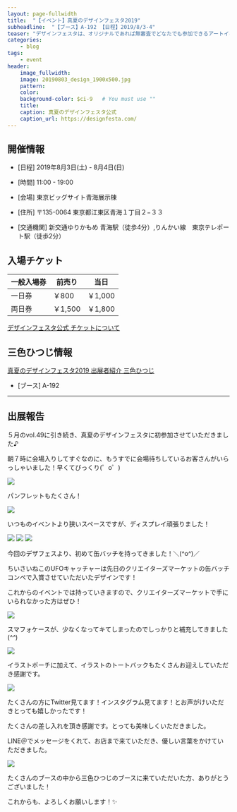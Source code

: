 ```yaml
---
layout: page-fullwidth
title:  "【イベント】真夏のデザインフェスタ2019"
subheadline:  "【ブース】A-192 【日程】2019/8/3-4"
teaser: "デザインフェスタは、オリジナルであれば無審査でどなたでも参加できるアートイベントです。"
categories:
    - blog
tags:
    - event
header:
    image_fullwidth:
    image: 20190803_design_1900x500.jpg
    pattern:
    color:
    background-color: $ci-9   # You must use ""
    title:
    caption: 真夏のデザインフェスタ公式
    caption_url: https://designfesta.com/
---
```


## 開催情報


* [日程] 2019年8月3日(土) - 8月4日(日) 

* [時間] 11:00 - 19:00 

* [会場] 東京ビッグサイト青海展示棟

* [住所] 〒135-0064 東京都江東区青海１丁目２−３３

* [交通機関] 新交通ゆりかもめ 青海駅（徒歩4分）,りんかい線　東京テレポート駅（徒歩2分）

## 入場チケット


|一般入場券|前売り|当日|
|---|---|---|
|一日券|￥800|￥1,000|
|両日券|￥1,500|￥1,800|

[デザインフェスタ公式 チケットについて](https://designfesta.com/about-ticket/)

## 三色ひつじ情報

[真夏のデザインフェスタ2019 出展者紹介 三色ひつじ](https://designfesta.com/about-artist-detail2/?md=detail&id=oT1Ka7GG8l3Hzsiweq9sqw%3D%3D)

* [ブース] A-192

---

## 出展報告

５月のvol.49に引き続き、真夏のデザインフェスタに初参加させていただきました♪

朝７時に会場入りしてすぐなのに、もうすでに会場待ちしているお客さんがいらっしゃいました！早くてびっくり(゜o゜)

<img src="https://lh3.googleusercontent.com/pw/ACtC-3eiAaa1HoRMLtK2U7Db_HBxfzE2191R5Orjq0XywRJIWGRF5m83rcLEk9vKpQ6FwCtbe2OjbrKz8U0Bybykv1FO1XiqR8Q8CEChx9XmGKPcJ-kAeCGRMb2qISLAOoJEo9MJHMUdejiC0qWF0CITcZVz=w527-h294-no?authuser=2" style="">

パンフレットもたくさん！

<img src="https://lh3.googleusercontent.com/pw/ACtC-3d8qZFlNR1VjBOaCB6bpiyAErLmE4255K2_QyLnnuqF26fv_H0DX92qtwIuWNIjZH2UKfjYiZgW3TAKXBXtzE66MaQZEW1QarQxEuYn7bcGtwt3kZUa-bj9-2cbCrxNRiea9_yYwbJ70ETS2O4rwIqN=w527-h292-no?authuser=2" style="">

いつものイベントより狭いスペースですが、ディスプレイ頑張りました！

<img src="https://lh3.googleusercontent.com/pw/ACtC-3f34GXnC2jeaD2Nn1_l6cPxhe4l_V31aD3fFsQLqYBBknOu5YtLgW0vp8nv-bpKcEk6K2XQ3HsxM4sSKPpgaBB2xLLYLD1A-hNXSejfZ3CcRLTaVEWxqqxdQclw1_ig0AWhMCHsAxY49Fs-I9rhxjbs=w529-h292-no?authuser=2" style="">

<img src="https://lh3.googleusercontent.com/pw/ACtC-3d-UK-vPKGeH5jFxIXtbSPkrnaAqvF5ZkwIAg1g11pfI4R2J2WBsMLRghEXgs_h_pIJJ4SKVzHyriMMi7YzdoHRge2eJcbsKRqwgEXBDCE08F0GDu-ezs8BhX1DA27_bQxiSerU0d4MMscwlLRznJlB=w525-h298-no?authuser=2" style="">

<img src="https://lh3.googleusercontent.com/pw/ACtC-3cc_2CZwNPxHK84oVcAERA0UBxBnHuTze5Yj5a9mrUneUdHn-Uwt2y7lI3F0Mp6SvkGCYTvuvSnClUyjfqgChFYeuUcpi2oAlatarPWbijRCMYXqttOvavo9cu228hB3U1VC3dGSHegcnfbP0K7Ua8J=w527-h292-no?authuser=2" style="">

今回のデザフェスより、初めて缶バッチを持ってきました！＼(^o^)／

ちいさいねこのUFOキャッチャーは先日のクリエイターズマーケットの缶バッチコンペで入賞させていただいたデザインです！

これからのイベントでは持っていきますので、クリエイターズマーケットで手にいられなかった方はぜひ！

<img src="https://lh3.googleusercontent.com/pw/ACtC-3c1fwRsTAFykMC7CDuhvCooMU8CrKfnp7NY3WKBeFtBsCwz6L0DfKvjJjtL-jwqUcE2SQtE6yC8-FODuMry-l-LUA2-R1X68zEnRuJDd7cnwQTF_AsN097zKvtDJVYVVvsMvJbLJfdder2uXQINGQmE=w532-h288-no?authuser=2" style="">

スマフォケースが、少なくなってキてしまったのでしっかりと補充してきました(*^^*)

<img src="https://lh3.googleusercontent.com/pw/ACtC-3fUCX8BpSAnB8-7EM4l0g81mvObGDepyC4Rewk_eHuBy3LxBmorl85n2LFlD47Y-poRlNsbqgZpwU2Th0hKZ0ZbvozdgBwPx2SW2avo7z4H1C1RyAOnzVrY2B8NV7J1wSuZQpZLZrL0cGDnE-my5ce5=w533-h292-no?authuser=2" style="">

イラストポーチに加えて、イラストのトートバックもたくさんお迎えしていただき感謝です。

<img src="https://lh3.googleusercontent.com/pw/ACtC-3e2sp2RVKw-sDUiTKCmHtTS897JQYhPpp-C5U_6AKuqXhcDGlYBTr7rEwueTmZWh-73jme6zFcMArlXZaRoNFhgMCxWSvvOsgT8-pXeDLW7BOMi1LA0cSzRv594e_GbgYHnPxjCWc0jN-FojMsMp3wI=w529-h292-no?authuser=2" style="">

たくさんの方にTwitter見てます！インスタグラム見てます！とお声がけいただきとっても嬉しかったです！

たくさんの差し入れを頂き感謝です。とっても美味しくいただきました。

LINE＠でメッセージをくれて、お店まで来ていただき、優しい言葉をかけていただきました。

<img src="https://lh3.googleusercontent.com/pw/ACtC-3c2tVxzuNL9KZbvB1O5I4AJsmWuy9XDupiKMY0xmYXsOVskNlbJmuZLvQ6bzI9E9rgRA2ehT44qYiW1ucWftzNXXEqj_Djj-hvbgjtNOcnFbJh30kUs2n5dZ-wBgap0QfCyYDe1ReMaLWkQemGFainJ=w529-h393-no?authuser=2" style="">

たくさんのブースの中から三色ひつじのブースに来ていただいた方、ありがとうございました！ 

これからも、よろしくお願いします！✨